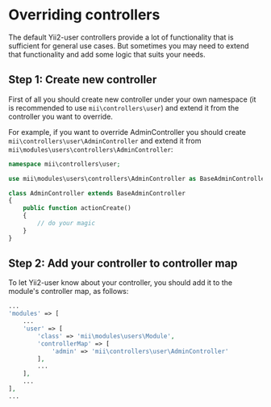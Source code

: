Overriding controllers
======================

The default Yii2-user controllers provide a lot of functionality that is sufficient for general use cases. But sometimes
you may need to extend that functionality and add some logic that suits your needs.

Step 1: Create new controller
-----------------------------

First of all you should create new controller under your own namespace (it is recommended to use `mii\controllers\user`)
and extend it from the controller you want to override.

For example, if you want to override AdminController you should create `mii\controllers\user\AdminController` and extend
it from `mii\modules\users\controllers\AdminController`:

```php
namespace mii\controllers\user;

use mii\modules\users\controllers\AdminController as BaseAdminController;

class AdminController extends BaseAdminController
{
    public function actionCreate()
    {
        // do your magic
    }
}
```

Step 2: Add your controller to controller map
---------------------------------------------

To let Yii2-user know about your controller, you should add it to the module's controller map, as follows:

```php
...
'modules' => [
    ...
    'user' => [
        'class' => 'mii\modules\users\Module',
        'controllerMap' => [
            'admin' => 'mii\controllers\user\AdminController'
        ],
        ...
    ],
    ...
],
...
```

